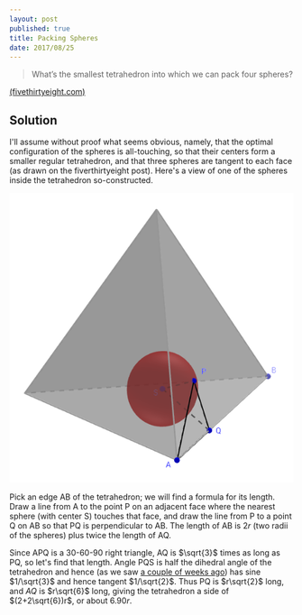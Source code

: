 ```yaml
---
layout: post
published: true
title: Packing Spheres
date: 2017/08/25
---
```


>What’s the smallest tetrahedron into which we can pack four spheres?

<!--more-->

[(fivethirtyeight.com)](https://fivethirtyeight.com/features/work-a-shift-in-the-riddler-gift-shop/)

## Solution

I'll assume without proof what seems obvious, namely, that the optimal configuration of the spheres is all-touching, so that their centers form a smaller regular tetrahedron, and that three spheres are tangent to each face (as drawn on the fiverthirtyeight post). Here's a view of one of the spheres inside the tetrahedron so-constructed.

![Sphere in tetrahedron.](/img/SphereInTetrahedron.png)

Pick an edge AB of the tetrahedron; we will find a formula for its length. Draw a line from A to the point P on an adjacent face where the nearest sphere (with center S) touches that face, and draw the line from P to a point Q on AB so that PQ is perpendicular to AB. The length of AB is $2r$ (two radii of the spheres) plus twice the length of AQ.

Since APQ is a 30-60-90 right triangle, AQ is $\sqrt{3}$ times as long as PQ, so let's find that length.  Angle PQS is half the dihedral angle of the tetrahedron and hence (as we saw [a couple of weeks ago](https://hectorpefo.github.io/2017-08-11-Five-Tetrahedra/)) has sine $1/\sqrt{3}$ and hence tangent $1/\sqrt{2}$. Thus PQ is $r\sqrt{2}$ long, and $AQ$ is $r\sqrt{6}$ long, giving the tetrahedron a side of $(2+2\sqrt{6})r$, or about $6.90r$.

<br>
